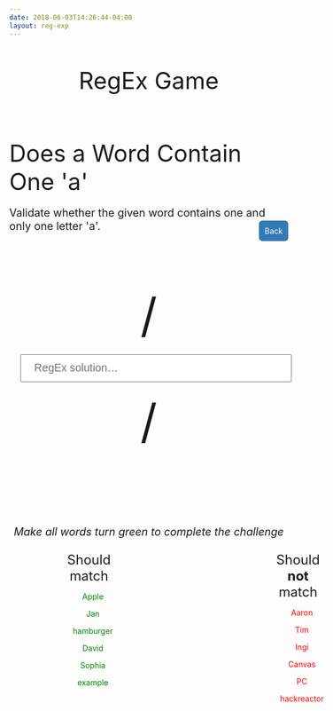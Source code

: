 ```yaml
---
date: 2018-06-03T14:26:44-04:00
layout: reg-exp
---
```


<style>
.list-of-questions__item{
  padding: 8px;
  line-height: 1.42857143;
  vertical-align: top;
  border-top: 1px solid #ddd
}
.list-of-questions__row: hover{
  background-color: #f5f5f5
}
.list-of-questions{
  border-collapse: collapse;
  margin: auto;
  font-size: 1.4rem;
  width: 100%
}
html{
  font-size: 10px;
  font-family: "Helvetica Neue", Helvetica, Arial, sans-serif
}
.nav-bar{
  font-size: 16px;
}
.footer {
  font-size: 16px;
}
.content-wrapper{
  margin: auto;
  position: relative
}
.page-title{
  font-size: 3em;
  font-weight: normal;
  margin-top: 5rem;
  margin-bottom: 0px
}
.page-discription__details{
  font-size: 1.4em;
  margin-top: 1em;
  text-align: left
}
.page-discription__title{
  margin: auto;
  margin-top: 8rem;
  font-size: 3em;
  font-weight: normal;
  text-align: left
}
.button{
  color: #fff;
  font-size: 1.4rem;
  background-color: #337ab7;
  border-color: #2e6da4;
  border-width: 1px;
  border-radius: 6px;
  padding: 1rem;
  cursor: pointer;
  width: 100px;
  width: fit-content;
  float: right
}
.button--back{
  margin-top: -3em
}
.page-header{
  margin: auto;
  text-align: center
}
.page-header__home{
  margin: 5rem
}
.regex-input{
  margin: auto;
  margin-top: 7em;
  text-align: center
}
.regex-input__boarder{
  font-size: 6em
}
.regex-solution{
  font-size: 1.4em;
  padding: .6em 1.2em;
  margin: 1em;
  width: 25em;
  vertical-align: bottom
}
.result-msg{
  font-size: 1.4em;
  margin-top: 7em;
  font-style: italic
}
.desired-output{
  max-width: 60%;
  margin: auto;
  width: fit-content;
  display: flex;
  font-size: 1.4rem
}
.desired-output__title{
  padding: 1em;
  padding-left: 0;
  font-size: 2.4rem
}
.should-match{
  padding-right: 6em
}
.should-not-match{
  padding-left: 6em
}
.should-match-string,.should-not-match-string{
  padding-top: 1em;
  padding-left: 1em;
  font-size: 1.4rem
}
.should-match-string{
  color: green
}
.should-not-match-string{
  color: red
}


  

  

</style>
  
<div class="content-wrapper">
<section class="page-header">
  <h1 class="page-title">RegEx Game</h1>
  <div class="page-discription">
    <h2 class="page-discription__title">Does a Word Contain One 'a'</h2>
    <p class="page-discription__details">Validate whether the given word contains one and only one letter 'a'.</p>
  </div>
  <a href="..">
    <div class="button button--back">Back
    </div>
  </a>

</section>
<section class="regex-input">
  <span class="regex-input__boarder">/</span>
  <input class="regex-solution" type="text" placeholder="RegEx solution…"> 
  <span class="regex-input__boarder">/</span>
    
  <div class="result-msg">Make all words turn green to complete the challenge</div>
<section class="desired-output">
  <div class="should-match desired-output__title">
    Should match
    <div class="should-match-string">Apple</div>
    <div class="should-match-string">Jan</div>
    <div class="should-match-string">hamburger</div>
    <div class="should-match-string">David</div>
    <div class="should-match-string">Sophia</div>
    <div class="should-match-string">example</div>
  </div>

  <div class="should-not-match desired-output__title">Should <strong>not</strong> match
    <div class="should-not-match-string">Aaron</div>
    <div class="should-not-match-string">Tim</div>
    <div class="should-not-match-string">Ingi</div>
    <div class="should-not-match-string">Canvas</div>
    <div class="should-not-match-string">PC</div>
    <div class="should-not-match-string">hackreactor</div>
  </div>
</section>
</section></div>
